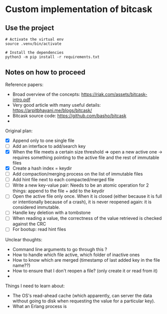 # Custom implementation of bitcask

## Use the project

```shell
# Activate the virtual env
source .venv/bin/activate

# Install the dependencies
python3 -m pip install -r requirements.txt
```

## Notes on how to proceed

Reference papers:
- Broad overview of the concepts: https://riak.com/assets/bitcask-intro.pdf
- Very good article with many useful details: https://arpitbhayani.me/blogs/bitcask/
- Bitcask source code: https://github.com/basho/bitcask
- 

Original plan:
- [x] Append only to one single file
- [ ] Add an interface to add/search key
- [x] When the file meets a certain size threshold => open a new active one 
  -> requires something pointing to the active file and the rest of immutable files 
- [x] Create a hash index = keydir 
- [ ] Add compaction/merging process on the list of immutable files
- [ ] Add hint file next to each compacted/merged file
- [ ] Write a new key-value pair: Needs to be an atomic operation for 2 things: append to the file + add to the keydir
- [ ] Open the active file only once. When it is closed (either because it is full or intentionally because of a crash), it is never reopened again: it is considered immutable.
- [ ] Handle key deletion with a tombstone
- [ ] When reading a value, the correctness of the value retrieved is checked against the CRC
- [ ] For bootup: read hint files

Unclear thoughts:
- Command line arguments to go through this ?
- How to handle which file active, which folder of inactive ones
- How to know which are merged (timestamp of last added key in the file name??)
- How to ensure that I don't reopen a file? (only create it or read from it)
- 

Things I need to learn about:
- The OS's read-ahead cache (which apparently, can server the data without going to disk when requesting the value for a particular key).
- What an Erlang process is
